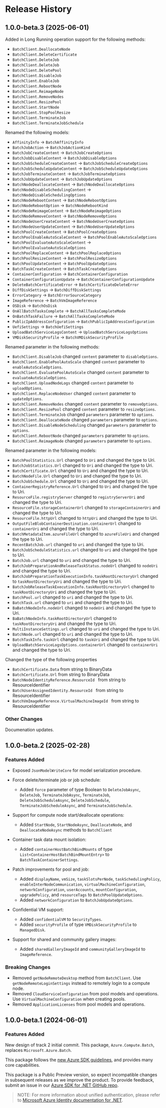 # Release History

## 1.0.0-beta.3 (2025-06-01)
 
 Added in Long Running operation support for the following methods:
 - `BatchClient.DeallocateNode`
 - `BatchClient.DeleteCertificate`
 - `BatchClient.DeleteJob`
 - `BatchClient.DeleteJob`
 - `BatchClient.DeletePool`
 - `BatchClient.DisableJob`
 - `BatchClient.EnableJob`
 - `BatchClient.RebootNode`
 - `BatchClient.ReimageNode`
 - `BatchClient.RemoveNodes`
 - `BatchClient.ResizePool`
 - `BatchClient.StartNode`
 - `BatchClient.StopPoolResize`
 - `BatchClient.TerminateJob`
 - `BatchClient.TerminateJobSchedule`
 
 Renamed the following models:

- `AffinityInfo` -> `BatchAffinityInfo`
- `BatchJobAction` -> `BatchJobActionKind`
- `BatchJobCreateContent` -> `BatchJobCreateOptions`
- `BatchJobDisableContent` -> `BatchJobDisableOptions`
- `BatchJobScheduleCreateContent` -> `BatchJobScheduleCreateOptions`
- `BatchJobScheduleUpdateContent` -> `BatchJobScheduleUpdateOptions`
- `BatchJobTerminateContent` -> `BatchJobTerminateOptions`
- `BatchJobUpdateContent` -> `BatchJobUpdateOptions`
- `BatchNodeDeallocateContent` -> `BatchNodeDeallocateOptions`
- `BatchNodeDisableSchedulingContent` -> `BatchNodeDisableSchedulingOptions`
- `BatchNodeRebootContent` -> `BatchNodeRebootOptions`
- `BatchNodeRebootOption` -> `BatchNodeRebootKind`
- `BatchNodeReimageContent` -> `BatchNodeReimageOptions`
- `BatchNodeRemoveContent` -> `BatchNodeRemoveOptions`
- `BatchNodeUserCreateContent` -> `BatchNodeUserCreateOptions`
- `BatchNodeUserUpdateContent` -> `BatchNodeUserUpdateOptions`
- `BatchPoolCreateContent` -> `BatchPoolCreateOptions`
- `BatchPoolEnableAutoScaleContent` -> `BatchPoolEnableAutoScaleOptions`
- `BatchPoolEvaluateAutoScaleContent` -> `BatchPoolEvaluateAutoScaleOptions`
- `BatchPoolReplaceContent` -> `BatchPoolReplaceOptions`
- `BatchPoolResizeContent` -> `BatchPoolResizeOptions`
- `BatchPoolUpdateContent` -> `BatchPoolUpdateOptions`
- `BatchTaskCreateContent` -> `BatchTaskCreateOptions`
- `ContainerConfiguration` -> `BatchContainerConfiguration`
- `ContainerConfigurationUpdate` -> `BatchContainerConfigurationUpdate`
- `DeleteBatchCertificateError` -> `BatchCertificateDeleteError`
- `DiffDiskSettings` -> `BatchDiffDiskSettings`
- `ErrorCategory` -> `BatchErrorSourceCategory`
- `ImageReference` -> `BatchVmImageReference`
- `OSDisk` -> `BatchOsDisk`
- `OnAllBatchTasksComplete` -> `BatchAllTasksCompleteMode`
- `OnBatchTaskFailure` -> `BatchAllTasksCompleteMode`
- `PublicIpAddressConfiguration` -> `BatchPublicIpAddressConfiguration`
- `UefiSettings` -> `BatchUefiSettings`
- `UploadBatchServiceLogsContent` -> `UploadBatchServiceLogsOptions`
- `VMDiskSecurityProfile` -> `BatchVMDiskSecurityProfile`
 
Renamed parameter in the following methods:

- `BatchClient.DisableJob` changed `content` parameter to `disableOptions`.
- `BatchClient.EnablePoolAutoScale` changed `content` parameter to `enableAutoScaleOptions`.
- `BatchClient.EvaluatePoolAutoScale` changed `content` parameter to `evaluateAutoScaleOptions`.
- `BatchClient.UploadNodeLogs` changed `content` parameter to `uploadOptions`.
- `BatchClient.ReplaceNodeUser` changed `content` parameter to `updateOptions`.
- `BatchClient.RemoveNodes` changed `content` parameter to `removeOptions`.
- `BatchClient.ResizePool` changed `content` parameter to `resizeOptions`.
- `BatchClient.TerminateJob` changed `parameters` parameter to `options`.
- `BatchClient.DeallocateNode` changed `parameters` parameter to `options`.
- `BatchClient.DisableNodeScheduling` changed `parameters` parameter to `options`.
- `BatchClient.RebootNode` changed `parameters` parameter to `options`.
- `BatchClient.ReimageNode` changed `parameters` parameter to `options`.

Renamed parameter in the following models:

- `BatchPoolStatistics.Url` changed to `Uri` and changed the type to Uri.
- `BatchJobStatistics.Url` changed to `Uri` and changed the type to Uri.
- `BatchCertificate.Url` changed to `Uri` and changed the type to Uri.
- `BatchNodeFile.Url` changed to `Uri` and changed the type to Uri.
- `BatchJobSchedule.Url` changed to `Uri` and changed the type to Uri.
- `ContainerRegistryReference.Url` changed to `Uri` and changed the type to Uri.
- `ResourceFile.registryServer` changed to `registryServerUri` and changed the type to Uri.
- `ResourceFile.storageContainerUrl` changed to `storageContainerUri` and changed the type to Uri.
- `ResourceFile.httpUrl` changed to `httpUri` and changed the type to Uri.
- `OutputFileBlobContainerDestination.containerUrl` changed to `containerUri` and changed the type to Uri.
- `BatchMetadataItem.azureFileUrl` changed to `azureFileUri` and changed the type to Uri.
- `RecentBatchJob.url` changed to `uri` and changed the type to Uri.
- `BatchJobScheduleStatistics.url` changed to `uri` and changed the type to Uri.
- `BatchJob.url` changed to `uri` and changed the type to Uri.
- `BatchJobPreparationAndReleaseTaskStatus.nodeUrl` changed to `nodeUri` and changed the type to Uri.
- `BatchJobPreparationTaskExecutionInfo.taskRootDirectoryUrl` changed to `taskRootDirectoryUri` and changed the type to Uri.
- `BatchJobReleaseTaskExecutionInfo.taskRootDirectoryUrl` changed to `taskRootDirectoryUri` and changed the type to Uri.
- `BatchPool.url` changed to `uri` and changed the type to Uri.
- `BatchTask.url` changed to `uri` and changed the type to Uri.
- `BaBatchNodeInfo.nodeUrl` changed to `nodeUri` and changed the type to Uri.
- `BaBatchNodeInfo.taskRootDirectoryUrl` changed to `taskRootDirectoryUri` and changed the type to Uri.
- `MultiInstanceSettings.url` changed to `uri` and changed the type to Uri.
- `BatchNode.url` changed to `uri` and changed the type to Uri.
- `BatchTaskInfo.taskUrl` changed to `taskUri` and changed the type to Uri.
- `UploadBatchServiceLogsOptions.containerUrl` changed to `containerUri` and changed the type to Uri.

Changed the type of the following properties

- `BatchCertificate.Data` from string to BinaryData
- `BatchCertificate.Url` from string to BinaryData
- `BatchNodeIdentityReference.ResourceId ` from string to ResourceIdentifier
- `BatchUserAssignedIdentity.ResourceId ` from string to ResourceIdentifier
- `BatchVmImageReference.VirtualMachineImageId ` from string to ResourceIdentifier



### Other Changes
 
 Documenation updates.

## 1.0.0-beta.2 (2025-02-28)

### Features Added

- Exposed `JsonModelWriteCore` for model serialization procedure.

- Force delete/terminate job or job schedule:
  - Added `force` parameter of type Boolean to `DeleteJobAsync`, `DeleteJob`, `TerminateJobAsync`, `TerminateJob`, `DeleteJobScheduleAsync`, `DeleteJobSchedule`, `TerminateJobScheduleAsync`, and `TerminateJobSchedule`.

- Support for compute node start/deallocate operations:
  - Added `StartNode`, `StartNodeAsync`, `DeallocateNode`, and `DeallocateNodeAsync` methods to `BatchClient`

- Container task data mount isolation:
  - Added `containerHostBatchBindMounts` of type `List<ContainerHostBatchBindMountEntry>` to `BatchTaskContainerSettings`.

- Patch improvements for pool and job:
  - Added `displayName`, `vmSize`, `taskSlotsPerNode`, `taskSchedulingPolicy`, `enableInterNodeCommunication`, `virtualMachineConfiguration`, `networkConfiguration`, `userAccounts`, `mountConfiguration`, `upgradePolicy`, and `resourceTags` to `BatchPoolUpdateOptions`.
  - Added `networkConfiguration` to `BatchJobUpdateOptions`.

- Confidential VM support:
  - Added `confidentialVM` to `SecurityTypes`.
  - Added `securityProfile` of type `VMDiskSecurityProfile` to `ManagedDisk`.

- Support for shared and community gallery images:
  - Added `sharedGalleryImageId` and `communityGalleryImageId` to `ImageReference`.
### Breaking Changes

- Removed `getNodeRemoteDesktop` method from `BatchClient`. Use `getNodeRemoteLoginSettings` instead to remotely login to a compute node.
- Removed `CloudServiceConfiguration` from pool models and operations. Use `VirtualMachineConfiguration` when creating pools.
- Removed `ApplicationLicenses` from pool models and operations.

## 1.0.0-beta.1 (2024-06-01)

### Features Added

New design of track 2 initial commit. This package, `Azure.Compute.Batch`, replaces `Microsoft.Azure.Batch`.

This package follows the [new Azure SDK guidelines](https://azure.github.io/azure-sdk/general_introduction.html), and provides many core capabilities.

This package is a Public Preview version, so expect incompatible changes in subsequent releases as we improve the product. To provide feedback, submit an issue in our [Azure SDK for .NET GitHub repo](https://github.com/Azure/azure-sdk-for-net/issues).

> NOTE: For more information about unified authentication, please refer to [Microsoft Azure Identity documentation for .NET](https://learn.microsoft.com/dotnet/api/overview/azure/identity-readme?view=azure-dotnet).
